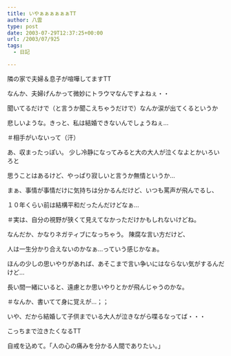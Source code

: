 ```yaml
---
title: いやぁぁぁぁぁぁTT
author: 八雲
type: post
date: 2003-07-29T12:37:25+00:00
url: /2003/07/925
tags:
  - 日記

---
```

隣の家で夫婦＆息子が喧嘩してますTT
  
なんか、夫婦げんかって微妙にトラウマなんですよねぇ・・
  
聞いてるだけで（と言うか聞こえちゃうだけで）なんか涙が出てくるというか
  
悲しいような。きっと、私は結婚できないんでしょうねぇ…
  
＃相手がいないって（汗）

あ、収まったっぽい。 少し冷静になってみると大の大人が泣くなよとかいろいろと
  
思うことはあるけど、やっぱり寂しいと言うか無情というか…
  
まぁ、事情が事情だけに気持ちは分かるんだけど、いつも罵声が飛んでるし、
  
１０年くらい前は結構平和だったんだけどなぁ…
  
＃実は、自分の視野が狭くて見えてなかっただけかもしれないけどね。
  
なんだか、かなりネガティブになっちゃう。 陳腐な言い方だけど、
  
人は一生分かり合えないのかなぁ…っていう感じかなぁ。
  
ほんの少しの思いやりがあれば、あそこまで言い争いにはならない気がするんだけど…
  
長い間一緒にいると、遠慮とか思いやりとかが飛んじゃうのかな。
  
＃なんか、書いてて身に覚えが…；；

いや、だから結婚して子供までいる大人が泣きながら喋るなってば・・・
  
こっちまで泣きたくなるTT

自戒を込めて。「人の心の痛みを分かる人間でありたい。」
